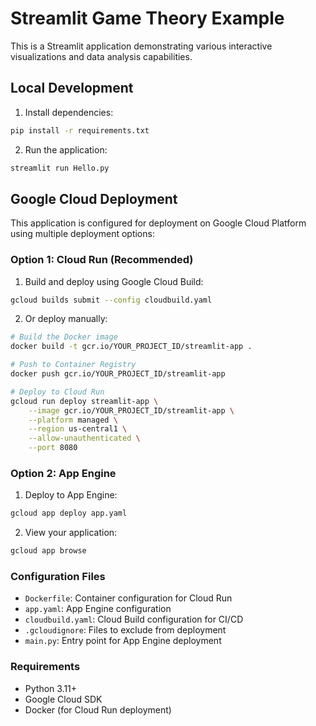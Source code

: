 # Streamlit Game Theory Example

This is a Streamlit application demonstrating various interactive visualizations and data analysis capabilities.

## Local Development

1. Install dependencies:
```bash
pip install -r requirements.txt
```

2. Run the application:
```bash
streamlit run Hello.py
```

## Google Cloud Deployment

This application is configured for deployment on Google Cloud Platform using multiple deployment options:

### Option 1: Cloud Run (Recommended)

1. Build and deploy using Google Cloud Build:
```bash
gcloud builds submit --config cloudbuild.yaml
```

2. Or deploy manually:
```bash
# Build the Docker image
docker build -t gcr.io/YOUR_PROJECT_ID/streamlit-app .

# Push to Container Registry
docker push gcr.io/YOUR_PROJECT_ID/streamlit-app

# Deploy to Cloud Run
gcloud run deploy streamlit-app \
    --image gcr.io/YOUR_PROJECT_ID/streamlit-app \
    --platform managed \
    --region us-central1 \
    --allow-unauthenticated \
    --port 8080
```

### Option 2: App Engine

1. Deploy to App Engine:
```bash
gcloud app deploy app.yaml
```

2. View your application:
```bash
gcloud app browse
```

### Configuration Files

- `Dockerfile`: Container configuration for Cloud Run
- `app.yaml`: App Engine configuration
- `cloudbuild.yaml`: Cloud Build configuration for CI/CD
- `.gcloudignore`: Files to exclude from deployment
- `main.py`: Entry point for App Engine deployment

### Requirements

- Python 3.11+
- Google Cloud SDK
- Docker (for Cloud Run deployment)
